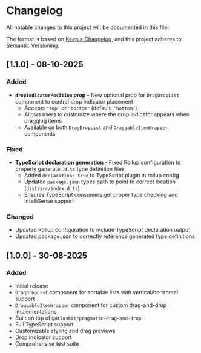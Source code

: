 # Changelog

All notable changes to this project will be documented in this file.

The format is based on [Keep a Changelog](https://keepachangelog.com/en/1.0.0/),
and this project adheres to [Semantic Versioning](https://semver.org/spec/v2.0.0.html).

## [1.1.0] - 08-10-2025

### Added
- **`dropIndicatorPosition` prop** - New optional prop for `DragDropList` component to control drop indicator placement
  - Accepts `"top"` or `"bottom"` (default: `"bottom"`)
  - Allows users to customize where the drop indicator appears when dragging items
  - Available on both `DragDropList` and `DraggableItemWrapper` components

### Fixed
- **TypeScript declaration generation** - Fixed Rollup configuration to properly generate `.d.ts` type definition files
  - Added `declaration: true` to TypeScript plugin in rollup config
  - Updated `package.json` types path to point to correct location (`dist/src/index.d.ts`)
  - Ensures TypeScript consumers get proper type checking and IntelliSense support

### Changed
- Updated Rollup configuration to include TypeScript declaration output
- Updated package.json to correctly reference generated type definitions

## [1.0.0] - 30-08-2025

### Added
- Initial release
- `DragDropList` component for sortable lists with vertical/horizontal support
- `DraggableItemWrapper` component for custom drag-and-drop implementations
- Built on top of `@atlaskit/pragmatic-drag-and-drop`
- Full TypeScript support
- Customizable styling and drag previews
- Drop indicator support
- Comprehensive test suite
